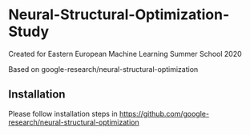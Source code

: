 # Neural-Structural-Optimization-Study

Created for Eastern European Machine Learning Summer School 2020

Based on google-research/neural-structural-optimization

## Installation

Please follow installation steps in https://github.com/google-research/neural-structural-optimization
